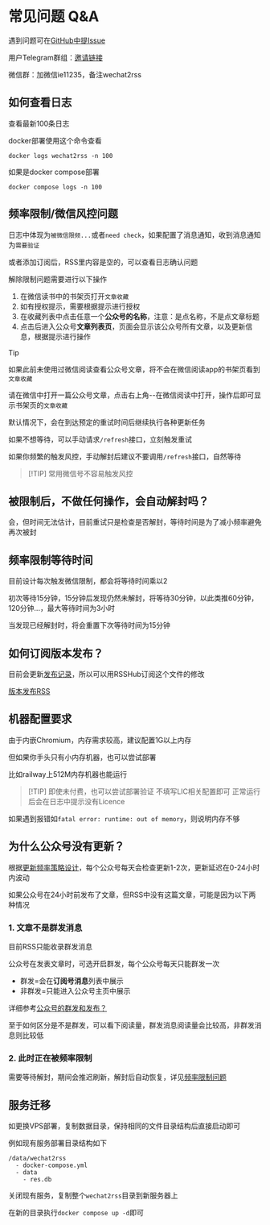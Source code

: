 # 常见问题 Q&A

遇到问题可在[GitHub中提Issue](https://github.com/ttttmr/Wechat2RSS/issues)

用户Telegram群组：[邀请链接](https://t.me/+8COw6-luUoVlZGVh)

微信群：加微信ie11235，备注wechat2rss

## 如何查看日志

查看最新100条日志

docker部署使用这个命令查看

```shell
docker logs wechat2rss -n 100
```

如果是docker compose部署

```shell
docker compose logs -n 100
```

## 频率限制/微信风控问题

日志中体现为`被微信限频...`或者`need check`，如果配置了消息通知，收到消息通知为`需要验证`

或者添加订阅后，RSS里内容是空的，可以查看日志确认问题

解除限制问题需要进行以下操作

1. 在微信读书中的书架页打开`文章收藏`
2. 如有授权提示，需要根据提示进行授权
3. 在收藏列表中点击任意一个**公众号的名称**，注意：是点名称，不是点文章标题
4. 点击后进入公众号**文章列表页**，页面会显示该公众号所有文章，以及更新信息，根据提示进行操作

> [!TIP]
> 如果此前未使用过微信阅读查看公众号文章，将不会在微信阅读app的书架页看到`文章收藏`
> 
> 请在微信中打开一篇公众号文章，点击右上角--在微信阅读中打开，操作后即可显示书架页的`文章收藏`

默认情况下，会在到达预定的重试时间后继续执行各种更新任务

如果不想等待，可以手动请求`/refresh`接口，立刻触发重试

如果你频繁的触发风控，手动解封后建议不要调用`/refresh`接口，自然等待

> [!TIP] 常用微信号不容易触发风控

## 被限制后，不做任何操作，会自动解封吗？

会，但时间无法估计，目前重试只是检查是否解封，等待时间是为了减小频率避免再次被封

## 频率限制等待时间

目前设计每次触发微信限制，都会将等待时间乘以2

初次等待15分钟，15分钟后发现仍然未解封，将等待30分钟，以此类推60分钟，120分钟...，最大等待时间为3小时

当发现已经解封时，将会重置下次等待时间为15分钟

## 如何订阅版本发布？

目前会更新[发布记录](./changelog.md)，所以可以用RSSHub订阅这个文件的修改

[版本发布RSS](https://rsshub.app/github/file/ttttmr/Wechat2RSS/master/deploy/changelog.md)

## 机器配置要求

由于内嵌Chromium，内存需求较高，建议配置1G以上内存

但如果你手头只有小内存机器，也可以尝试部署

比如railway上512M内存机器也能运行

> [!TIP] 即使未付费，也可以尝试部署验证
> 不填写LIC相关配置即可
> 正常运行后会在日志中提示没有Licence

如果遇到报错如`fatal error: runtime: out of memory`，则说明内存不够

## 为什么公众号没有更新？

根据[更新频率策略设计](https://blog.xlab.app/p/d73537b/)，每个公众号每天会检查更新1-2次，更新延迟在0-24小时内波动

如果公众号在24小时前发布了文章，但RSS中没有这篇文章，可能是因为以下两种情况

### 1. 文章不是群发消息

目前RSS只能收录群发消息

公众号在发表文章时，可选开启群发，每个公众号每天只能群发一次

- 群发=会在**订阅号消息**列表中展示
- 非群发=只能进入公众号主页中展示

详细参考[公众号的群发和发布？](https://developers.weixin.qq.com/community/develop/article/doc/00000a2fb906c0b93150ee62366013)

至于如何区分是不是群发，可以看下阅读量，群发消息阅读量会比较高，非群发消息则比较低

### 2. 此时正在被频率限制

需要等待解封，期间会推迟刷新，解封后自动恢复，详见[频率限制问题](#频率限制-微信风控问题)

## 服务迁移

如更换VPS部署，复制数据目录，保持相同的文件目录结构后直接启动即可

例如现有服务部署目录结构如下

```
/data/wechat2rss
  - docker-compose.yml
  - data
    - res.db
```

关闭现有服务，复制整个`wechat2rss`目录到新服务器上

在新的目录执行`docker compose up -d`即可